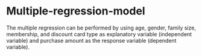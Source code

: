 # Multiple-regression-model
The multiple regression can be performed by using age, gender, family size, membership, and discount card type as explanatory variable (independent variable) and purchase amount as the response variable (dependent variable).

